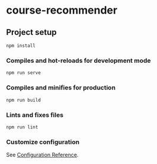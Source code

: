 # course-recommender

## Project setup
```
npm install
```

### Compiles and hot-reloads for development mode
```
npm run serve
```

### Compiles and minifies for production
```
npm run build
```

### Lints and fixes files
```
npm run lint
```

### Customize configuration
See [Configuration Reference](https://cli.vuejs.org/config/).
